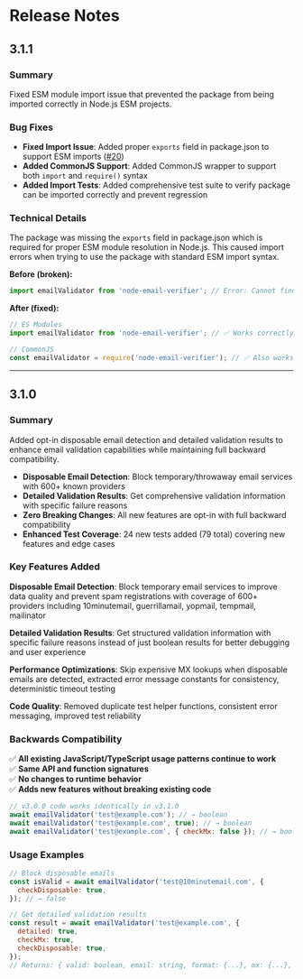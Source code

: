 # Release Notes

## 3.1.1

### Summary

Fixed ESM module import issue that prevented the package from being imported correctly in Node.js
ESM projects.

### Bug Fixes

- **Fixed Import Issue**: Added proper `exports` field in package.json to support ESM imports
  ([#20](https://github.com/jesselpalmer/node-email-verifier/issues/20))
- **Added CommonJS Support**: Added CommonJS wrapper to support both `import` and `require()` syntax
- **Added Import Tests**: Added comprehensive test suite to verify package can be imported correctly
  and prevent regression

### Technical Details

The package was missing the `exports` field in package.json which is required for proper ESM module
resolution in Node.js. This caused import errors when trying to use the package with standard ESM
import syntax.

**Before (broken):**

```javascript
import emailValidator from 'node-email-verifier'; // Error: Cannot find module
```

**After (fixed):**

```javascript
// ES Modules
import emailValidator from 'node-email-verifier'; // ✅ Works correctly

// CommonJS
const emailValidator = require('node-email-verifier'); // ✅ Also works
```

---

## 3.1.0

### Summary

Added opt-in disposable email detection and detailed validation results to enhance email validation
capabilities while maintaining full backward compatibility.

- **Disposable Email Detection**: Block temporary/throwaway email services with 600+ known providers
- **Detailed Validation Results**: Get comprehensive validation information with specific failure
  reasons
- **Zero Breaking Changes**: All new features are opt-in with full backward compatibility
- **Enhanced Test Coverage**: 24 new tests added (79 total) covering new features and edge cases

### Key Features Added

**Disposable Email Detection**: Block temporary email services to improve data quality and prevent
spam registrations with coverage of 600+ providers including 10minutemail, guerrillamail, yopmail,
tempmail, mailinator

**Detailed Validation Results**: Get structured validation information with specific failure reasons
instead of just boolean results for better debugging and user experience

**Performance Optimizations**: Skip expensive MX lookups when disposable emails are detected,
extracted error message constants for consistency, deterministic timeout testing

**Code Quality**: Removed duplicate test helper functions, consistent error messaging, improved test
reliability

### Backwards Compatibility

✅ **All existing JavaScript/TypeScript usage patterns continue to work**  
✅ **Same API and function signatures**  
✅ **No changes to runtime behavior**  
✅ **Adds new features without breaking existing code**

```javascript
// v3.0.0 code works identically in v3.1.0
await emailValidator('test@example.com'); // → boolean
await emailValidator('test@example.com', true); // → boolean
await emailValidator('test@example.com', { checkMx: false }); // → boolean
```

### Usage Examples

```javascript
// Block disposable emails
const isValid = await emailValidator('test@10minutemail.com', {
  checkDisposable: true,
}); // → false

// Get detailed validation results
const result = await emailValidator('test@example.com', {
  detailed: true,
  checkMx: true,
  checkDisposable: true,
});
// Returns: { valid: boolean, email: string, format: {...}, mx: {...}, disposable: {...} }
```
